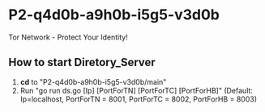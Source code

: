 # P2-q4d0b-a9h0b-i5g5-v3d0b
Tor Network - Protect Your Identity!

## How to start Diretory_Server
1. **cd** to "P2-q4d0b-a9h0b-i5g5-v3d0b/main" 
2. Run "go run ds.go [Ip] [PortForTN] [PortForTC] [PortForHB]" 
   (Default: Ip=localhost, PortForTN = 8001, PortForTC = 8002, PortForHB = 8003)